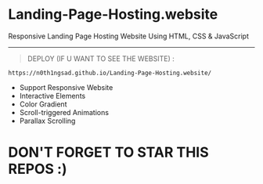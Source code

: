 # Landing-Page-Hosting.website
Responsive Landing Page Hosting Website Using HTML, CSS &amp; JavaScript

---
> DEPLOY (IF U WANT TO SEE THE WEBSITE) : </br>
```
https://n0th1ngsad.github.io/Landing-Page-Hosting.website/
```
- Support Responsive Website
- Interactive Elements
- Color Gradient
- Scroll-triggered Animations
- Parallax Scrolling

# DON'T FORGET TO STAR THIS REPOS :)
